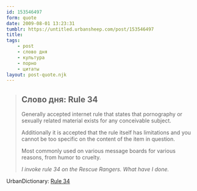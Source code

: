 ```yaml
---
id: 153546497
form: quote
date: 2009-08-01 13:23:31
tumblr: https://untitled.urbansheep.com/post/153546497
title: 
tags:
    - post
    - слово дня
    - культура
    - порно
    - цитаты
layout: post-quote.njk
---
```


<blockquote>
<h2>Слово дня: Rule 34</h2>
<p>Generally accepted internet rule that states that pornography or sexually related material exists for any conceivable subject.</p>

<p>Additionally it is accepted that the rule itself has limitations and you cannot be too specific on the content of the item in question.</p>

<p>Most commonly used on various message boards for various reasons, from humor to cruelty.</p>

<p><em>I invoke rule 34 on the Rescue Rangers. What have I done.</em></p>
</blockquote>

UrbanDictionary: <a href="http://www.urbandictionary.com/define.php?term=Rule%2034">Rule 34</a>
